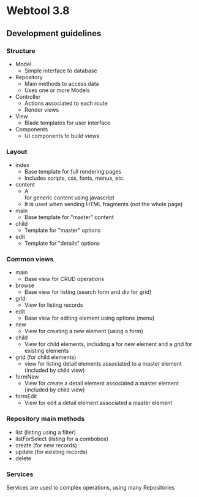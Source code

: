 # Webtool 3.8
## Development guidelines

### Structure

* Model
  * Simple interface to database
* Repository
  * Main methods to access data
  * Uses one or more Models
* Controller
  * Actions associated to each route
  * Render views
* View
  * Blade templates for user interface
* Components
  * UI components to build views

### Layout

* index
  * Base template for full rendering pages
  * Includes scripts, css, fonts, menus, etc.
* content
  * A <div> for generic content using javascript
  * It is used when sending HTML fragments (not the whole page)
* main
  * Base template for "master" content
* child
  * Template for "master" options
* edit
  * Template for "details" options

### Common views

* main
  * Base view for CRUD operations
* browse
  * Base view for listing (search form and div for grid)
* grid
  * View for listing records
* edit
  * Base view for editing element using options (menu)
* new
  * View for creating a new element (using a form)
* child
  * View for child elements, including a for new element and a grid for existing elements
* grid (for child elements)
  * view for listing detail elements associated to a master element (included by child view)
* formNew
  * View for create a detail element associated a master element  (included by child view)
* formEdit
  * View for edit a detail element associated a master element

### Repository main methods

* list (listing using a filter)
* listForSelect (listing for a combobox)
* create (for new records)
* update (for existing records)
* delete

### Services

Services are used to complex operations, using many Repositories



